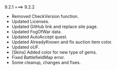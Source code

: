 9.2.1 ===> 9.2.2

* Removed CheckVersion function.
* Updated Licenses.
* Updated GitHub link and replace site page.
* Updated FogOfWar data.
* Updated AutoAccept quest.
* Updated AlreadyKnown and fix auction item color.
* Updated oUF.
* [Skins] Added color for new type of gems.
* Fixed BattlefieldMap error.
* Some cleanup, changes and fixes.
